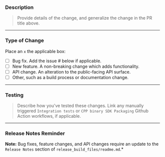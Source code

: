 ### Description
> Provide details of the change, and generalize the change in the PR title above.

[replace this line]: # (Describe your changes in detail.)
***

### Type of Change
Place an `x` the applicable box:
- [ ] Bug fix. Add the issue # below if applicable.
- [ ] New feature. A non-breaking change which adds functionality.
- [ ] API change. An alteration to the public-facing API surface.
- [ ] Other, such as a build process or documentation change.
***

### Testing
> Describe how you've tested these changes. Link any manually triggered `Integration tests` or `CPP binary SDK Packaging` Github Action workflows, if applicable.


[replace this line]: # (Describe your testing in detail.)
***

### Release Notes Reminder
**Note:** Bug fixes, feature changes, and API changes require an update to the `Release Notes` section of `release_build_files/readme.md`.*

